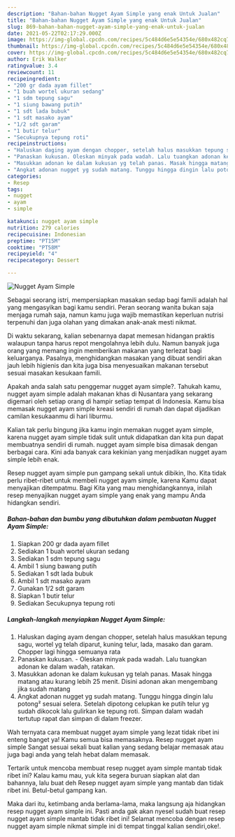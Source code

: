 ```yaml
---
description: "Bahan-bahan Nugget Ayam Simple yang enak Untuk Jualan"
title: "Bahan-bahan Nugget Ayam Simple yang enak Untuk Jualan"
slug: 869-bahan-bahan-nugget-ayam-simple-yang-enak-untuk-jualan
date: 2021-05-22T02:17:29.000Z
image: https://img-global.cpcdn.com/recipes/5c484d6e5e54354e/680x482cq70/nugget-ayam-simple-foto-resep-utama.jpg
thumbnail: https://img-global.cpcdn.com/recipes/5c484d6e5e54354e/680x482cq70/nugget-ayam-simple-foto-resep-utama.jpg
cover: https://img-global.cpcdn.com/recipes/5c484d6e5e54354e/680x482cq70/nugget-ayam-simple-foto-resep-utama.jpg
author: Erik Walker
ratingvalue: 3.4
reviewcount: 11
recipeingredient:
- "200 gr dada ayam fillet"
- "1 buah wortel ukuran sedang"
- "1 sdm tepung sagu"
- "1 siung bawang putih"
- "1 sdt lada bubuk"
- "1 sdt masako ayam"
- "1/2 sdt garam"
- "1 butir telur"
- "Secukupnya tepung roti"
recipeinstructions:
- "Haluskan daging ayam dengan chopper, setelah halus masukkan tepung sagu, wortel yg telah diparut, kuning telur, lada, masako dan garam. Chopper lagi hingga semuanya rata"
- "Panaskan kukusan. Oleskan minyak pada wadah. Lalu tuangkan adonan ke dalam wadah, ratakan."
- "Masukkan adonan ke dalam kukusan yg telah panas. Masak hingga matang atau kurang lebih 25 menit. Disini adonan akan mengembang jika sudah matang"
- "Angkat adonan nugget yg sudah matang. Tunggu hingga dingin lalu potong² sesuai selera. Setelah dipotong celupkan ke putih telur yg sudah dikocok lalu gulirkan ke tepung roti. Simpan dalam wadah tertutup rapat dan simpan di dalam freezer."
categories:
- Resep
tags:
- nugget
- ayam
- simple

katakunci: nugget ayam simple 
nutrition: 279 calories
recipecuisine: Indonesian
preptime: "PT15M"
cooktime: "PT58M"
recipeyield: "4"
recipecategory: Dessert

---
```



![Nugget Ayam Simple](https://img-global.cpcdn.com/recipes/5c484d6e5e54354e/680x482cq70/nugget-ayam-simple-foto-resep-utama.jpg)

Sebagai seorang istri, mempersiapkan masakan sedap bagi famili adalah hal yang mengasyikan bagi kamu sendiri. Peran seorang  wanita bukan saja menjaga rumah saja, namun kamu juga wajib memastikan keperluan nutrisi terpenuhi dan juga olahan yang dimakan anak-anak mesti nikmat.

Di waktu  sekarang, kalian sebenarnya dapat memesan hidangan praktis walaupun tanpa harus repot mengolahnya lebih dulu. Namun banyak juga orang yang memang ingin memberikan makanan yang terlezat bagi keluarganya. Pasalnya, menghidangkan masakan yang dibuat sendiri akan jauh lebih higienis dan kita juga bisa menyesuaikan makanan tersebut sesuai masakan kesukaan famili. 



Apakah anda salah satu penggemar nugget ayam simple?. Tahukah kamu, nugget ayam simple adalah makanan khas di Nusantara yang sekarang digemari oleh setiap orang di hampir setiap tempat di Indonesia. Kamu bisa memasak nugget ayam simple kreasi sendiri di rumah dan dapat dijadikan camilan kesukaanmu di hari liburmu.

Kalian tak perlu bingung jika kamu ingin memakan nugget ayam simple, karena nugget ayam simple tidak sulit untuk didapatkan dan kita pun dapat membuatnya sendiri di rumah. nugget ayam simple bisa dimasak dengan berbagai cara. Kini ada banyak cara kekinian yang menjadikan nugget ayam simple lebih enak.

Resep nugget ayam simple pun gampang sekali untuk dibikin, lho. Kita tidak perlu ribet-ribet untuk membeli nugget ayam simple, karena Kamu dapat menyajikan ditempatmu. Bagi Kita yang mau menghidangkannya, inilah resep menyajikan nugget ayam simple yang enak yang mampu Anda hidangkan sendiri.

<!--inarticleads1-->

##### Bahan-bahan dan bumbu yang dibutuhkan dalam pembuatan Nugget Ayam Simple:

1. Siapkan 200 gr dada ayam fillet
1. Sediakan 1 buah wortel ukuran sedang
1. Sediakan 1 sdm tepung sagu
1. Ambil 1 siung bawang putih
1. Sediakan 1 sdt lada bubuk
1. Ambil 1 sdt masako ayam
1. Gunakan 1/2 sdt garam
1. Siapkan 1 butir telur
1. Sediakan Secukupnya tepung roti




<!--inarticleads2-->

##### Langkah-langkah menyiapkan Nugget Ayam Simple:

1. Haluskan daging ayam dengan chopper, setelah halus masukkan tepung sagu, wortel yg telah diparut, kuning telur, lada, masako dan garam. Chopper lagi hingga semuanya rata
1. Panaskan kukusan. - Oleskan minyak pada wadah. Lalu tuangkan adonan ke dalam wadah, ratakan.
1. Masukkan adonan ke dalam kukusan yg telah panas. Masak hingga matang atau kurang lebih 25 menit. Disini adonan akan mengembang jika sudah matang
1. Angkat adonan nugget yg sudah matang. Tunggu hingga dingin lalu potong² sesuai selera. Setelah dipotong celupkan ke putih telur yg sudah dikocok lalu gulirkan ke tepung roti. Simpan dalam wadah tertutup rapat dan simpan di dalam freezer.




Wah ternyata cara membuat nugget ayam simple yang lezat tidak ribet ini enteng banget ya! Kamu semua bisa memasaknya. Resep nugget ayam simple Sangat sesuai sekali buat kalian yang sedang belajar memasak atau juga bagi anda yang telah hebat dalam memasak.

Tertarik untuk mencoba membuat resep nugget ayam simple mantab tidak ribet ini? Kalau kamu mau, yuk kita segera buruan siapkan alat dan bahannya, lalu buat deh Resep nugget ayam simple yang mantab dan tidak ribet ini. Betul-betul gampang kan. 

Maka dari itu, ketimbang anda berlama-lama, maka langsung aja hidangkan resep nugget ayam simple ini. Pasti anda gak akan nyesel sudah buat resep nugget ayam simple mantab tidak ribet ini! Selamat mencoba dengan resep nugget ayam simple nikmat simple ini di tempat tinggal kalian sendiri,oke!.

